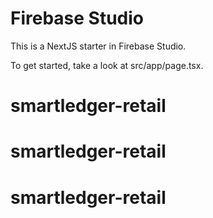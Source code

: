 # Firebase Studio

This is a NextJS starter in Firebase Studio.

To get started, take a look at src/app/page.tsx.
# smartledger-retail
# smartledger-retail
# smartledger-retail
